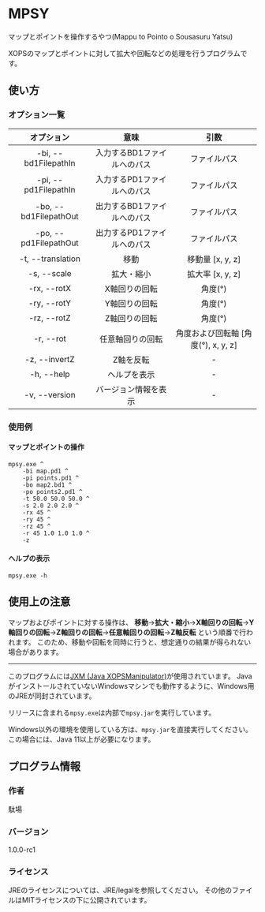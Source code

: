# MPSY

マップとポイントを操作するやつ(Mappu to Pointo o Sousasuru Yatsu)

XOPSのマップとポイントに対して拡大や回転などの処理を行うプログラムです。

## 使い方

### オプション一覧

|      オプション       |            意味             |                引数                 |
| :-------------------: | :-------------------------: | :---------------------------------: |
| -bi, --bd1FilepathIn  | 入力するBD1ファイルへのパス |            ファイルパス             |
| -pi, --pd1FilepathIn  | 入力するPD1ファイルへのパス |            ファイルパス             |
| -bo, --bd1FilepathOut | 出力するBD1ファイルへのパス |            ファイルパス             |
| -po, --pd1FilepathOut | 出力するPD1ファイルへのパス |            ファイルパス             |
|   -t, --translation   |            移動             |          移動量 [x, y, z]           |
|      -s, --scale      |         拡大・縮小          |          拡大率 [x, y, z]           |
|      -rx, --rotX      |        X軸回りの回転        |               角度(°)               |
|      -ry, --rotY      |        Y軸回りの回転        |               角度(°)               |
|      -rz, --rotZ      |        Z軸回りの回転        |               角度(°)               |
|       -r, --rot       |      任意軸回りの回転       | 角度および回転軸 [角度(°), x, y, z] |
|     -z, --invertZ     |          Z軸を反転          |                  -                  |
|      -h, --help       |        ヘルプを表示         |                  -                  |
|     -v, --version     |    バージョン情報を表示     |                  -                  |

### 使用例

#### マップとポイントの操作

```
mpsy.exe ^
	-bi map.pd1 ^
	-pi points.pd1 ^
	-bo map2.bd1 ^
	-po points2.pd1 ^
	-t 50.0 50.0 50.0 ^
	-s 2.0 2.0 2.0 ^
	-rx 45 ^
	-ry 45 ^
	-rz 45 ^
	-r 45 1.0 1.0 1.0 ^
	-z
```

#### ヘルプの表示

```
mpsy.exe -h
```

## 使用上の注意

マップおよびポイントに対する操作は、
**移動**→**拡大・縮小**→**X軸回りの回転**→**Y軸回りの回転**→**Z軸回りの回転**→**任意軸回りの回転**→**Z軸反転**
という順番で行われます。
このため、移動や回転を同時に行うと、想定通りの結果が得られない場合があります。

------

このプログラムには[JXM (Java XOPSManipulator)](https://github.com/Dabasan/jxm)が使用されています。
JavaがインストールされていないWindowsマシンでも動作するように、Windows用のJREが同封されています。

リリースに含まれる`mpsy.exe`は内部で`mpsy.jar`を実行しています。

Windows以外の環境を使用している方は、`mpsy.jar`を直接実行してください。
この場合には、Java 11以上が必要になります。

## プログラム情報

### 作者

駄場

### バージョン

1.0.0-rc1

### ライセンス

JREのライセンスについては、JRE/legalを参照してください。
その他のファイルはMITライセンスの下に公開されています。

